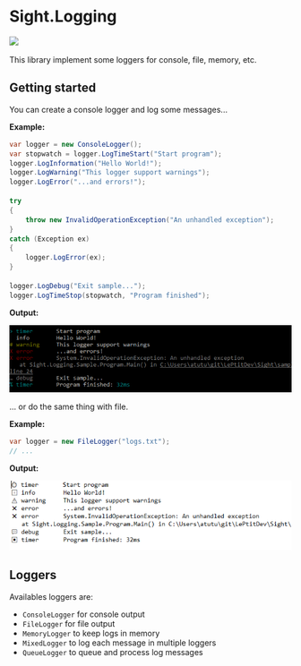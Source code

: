 # Sight.Logging

[![](https://img.shields.io/nuget/v/Sight.Logging.svg)](https://www.nuget.org/packages/Sight.Logging/)

This library implement some loggers for console, file, memory, etc.

## Getting started

You can create a console logger and log some messages...

**Example:**
```csharp
var logger = new ConsoleLogger();
var stopwatch = logger.LogTimeStart("Start program");
logger.LogInformation("Hello World!");
logger.LogWarning("This logger support warnings");
logger.LogError("...and errors!");

try
{
    throw new InvalidOperationException("An unhandled exception");
}
catch (Exception ex)
{
    logger.LogError(ex);
}

logger.LogDebug("Exit sample...");
logger.LogTimeStop(stopwatch, "Program finished");
```

**Output:**

![Console Output](../../docs/img/logging-console-output.png)

... or do the same thing with file.

**Example:**
```csharp
var logger = new FileLogger("logs.txt");
// ...
```

**Output:**

![File Output](../../docs/img/logging-file-output.png)

## Loggers

Availables loggers are:
- `ConsoleLogger` for console output
- `FileLogger` for file output
- `MemoryLogger` to keep logs in memory
- `MixedLogger` to log each message in multiple loggers
- `QueueLogger` to queue and process log messages
